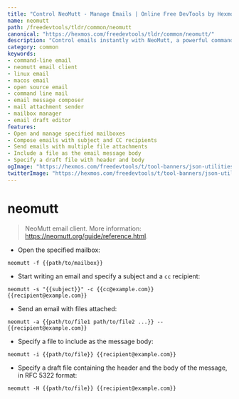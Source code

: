```yaml
---
title: "Control NeoMutt - Manage Emails | Online Free DevTools by Hexmos"
name: neomutt
path: /freedevtools/tldr/common/neomutt
canonical: "https://hexmos.com/freedevtools/tldr/common/neomutt/"
description: "Control emails instantly with NeoMutt, a powerful command-line email client. Manage mailboxes, compose messages, and send attachments easily. Free online tool, no registration required."
category: common
keywords:
- command-line email
- neomutt email client
- linux email
- macos email
- open source email
- command line mail
- email message composer
- mail attachment sender
- mailbox manager
- email draft editor
features:
- Open and manage specified mailboxes
- Compose emails with subject and CC recipients
- Send emails with multiple file attachments
- Include a file as the email message body
- Specify a draft file with header and body
ogImage: "https://hexmos.com/freedevtools/t/tool-banners/json-utilities-banner.png"
twitterImage: "https://hexmos.com/freedevtools/t/tool-banners/json-utilities-banner.png"
---
```


# neomutt

> NeoMutt email client.
> More information: <https://neomutt.org/guide/reference.html>.

- Open the specified mailbox:

`neomutt -f {{path/to/mailbox}}`

- Start writing an email and specify a subject and a `cc` recipient:

`neomutt -s "{{subject}}" -c {{cc@example.com}} {{recipient@example.com}}`

- Send an email with files attached:

`neomutt -a {{path/to/file1 path/to/file2 ...}} -- {{recipient@example.com}}`

- Specify a file to include as the message body:

`neomutt -i {{path/to/file}} {{recipient@example.com}}`

- Specify a draft file containing the header and the body of the message, in RFC 5322 format:

`neomutt -H {{path/to/file}} {{recipient@example.com}}`
